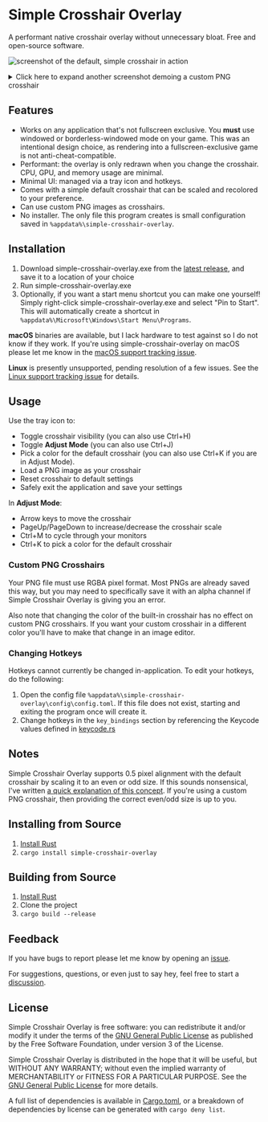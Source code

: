# Simple Crosshair Overlay

A performant native crosshair overlay without unnecessary bloat. Free and open-source software.

![screenshot of the default, simple crosshair in action](screenshots/cross.png)

<details>
<summary>Click here to expand another screenshot demoing a custom PNG crosshair</summary>

![screenshot of a custom PNG crosshair](screenshots/custom.png)

</details>

## Features

- Works on any application that's not fullscreen exclusive. You **must** use windowed or borderless-windowed mode on your game. This was an intentional design choice, as rendering into a fullscreen-exclusive game is not anti-cheat-compatible.
- Performant: the overlay is only redrawn when you change the crosshair. CPU, GPU, and memory usage are minimal.
- Minimal UI: managed via a tray icon and hotkeys.
- Comes with a simple default crosshair that can be scaled and recolored to your preference.
- Can use custom PNG images as crosshairs.
- No installer. The only file this program creates is small configuration saved in `%appdata%\simple-crosshair-overlay`.

## Installation

1. Download simple-crosshair-overlay.exe from the [latest release](https://github.com/zkxs/simple-crosshair-overlay/releases/latest), and save it to a location of your choice
2. Run simple-crosshair-overlay.exe
3. Optionally, if you want a start menu shortcut you can make one yourself! Simply right-click simple-crosshair-overlay.exe and select "Pin to Start". This will automatically create a shortcut in `%appdata%\Microsoft\Windows\Start Menu\Programs`. 

**macOS** binaries are available, but I lack hardware to test against so I do not know if they work. If you're using simple-crosshair-overlay on macOS please let me know in the [macOS support tracking issue](https://github.com/zkxs/simple-crosshair-overlay/issues/3).

**Linux** is presently unsupported, pending resolution of a few issues. See the [Linux support tracking issue](https://github.com/zkxs/simple-crosshair-overlay/issues/6) for details.
<!--
Additionally, you must have the following prerequisites installed:
- libappindicator-gtk3
-->

## Usage

Use the tray icon to:

- Toggle crosshair visibility (you can also use Ctrl+H)
- Toggle **Adjust Mode** (you can also use Ctrl+J)
- Pick a color for the default crosshair (you can also use Ctrl+K if you are in Adjust Mode).
- Load a PNG image as your crosshair
- Reset crosshair to default settings
- Safely exit the application and save your settings

In **Adjust Mode**:

- Arrow keys to move the crosshair
- PageUp/PageDown to increase/decrease the crosshair scale
- Ctrl+M to cycle through your monitors
- Ctrl+K to pick a color for the default crosshair

### Custom PNG Crosshairs

Your PNG file must use RGBA pixel format. Most PNGs are already saved this way, but you may need to specifically save
it with an alpha channel if Simple Crosshair Overlay is giving you an error.

Also note that changing the color of the built-in crosshair has no effect on custom PNG crosshairs. If you want your custom
crosshair in a different color you'll have to make that change in an image editor.

### Changing Hotkeys

Hotkeys cannot currently be changed in-application. To edit your hotkeys, do the following:

1. Open the config file `%appdata%\simple-crosshair-overlay\config\config.toml`. If this file does not exist, starting
   and exiting the program once will create it.
2. Change hotkeys in the `key_bindings` section by referencing the Keycode values defined in [keycode.rs](src-lib/private/hotkey/keycode.rs)

## Notes

Simple Crosshair Overlay supports 0.5 pixel alignment with the default crosshair by scaling it to an even or odd size. If this sounds nonsensical, I've written [a quick explanation of this concept](docs/crosshair-alignment.md). If you're using a custom PNG crosshair, then providing the correct even/odd size is up to you.

## Installing from Source

1. [Install Rust](https://www.rust-lang.org/tools/install)
2. `cargo install simple-crosshair-overlay`

## Building from Source

1. [Install Rust](https://www.rust-lang.org/tools/install)
2. Clone the project
3. `cargo build --release`

## Feedback

If you have bugs to report please let me know by opening an [issue](https://github.com/zkxs/simple-crosshair-overlay/issues).

For suggestions, questions, or even just to say hey, feel free to start a [discussion](https://github.com/zkxs/simple-crosshair-overlay/discussions).

## License

Simple Crosshair Overlay is free software: you can redistribute it and/or modify it under the terms of the
[GNU General Public License](LICENSE) as published by the Free Software Foundation, under version 3 of the
License.

Simple Crosshair Overlay is distributed in the hope that it will be useful, but WITHOUT ANY WARRANTY; without
even the implied warranty of MERCHANTABILITY or FITNESS FOR A PARTICULAR PURPOSE. See the
[GNU General Public License](LICENSE) for more details.

A full list of dependencies is available in [Cargo.toml](Cargo.toml), or a breakdown of dependencies by license can be
generated with `cargo deny list`.
